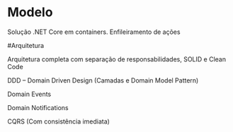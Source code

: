 # Modelo

Solução .NET Core em containers.
Enfileiramento de ações

#Arquitetura

  Arquitetura completa com separação de responsabilidades, SOLID e Clean Code
  
  DDD – Domain Driven Design (Camadas e Domain Model Pattern)
  
  Domain Events
  
  Domain Notifications
  
  CQRS (Com consistência imediata)
  
